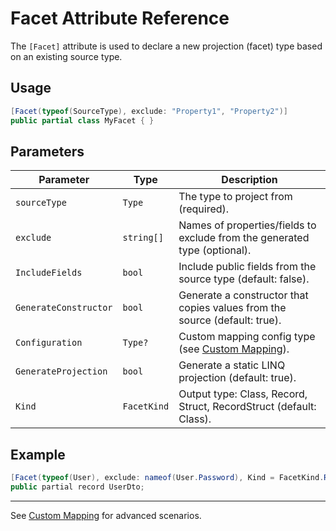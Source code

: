 # Facet Attribute Reference

The `[Facet]` attribute is used to declare a new projection (facet) type based on an existing source type.

## Usage

```csharp
[Facet(typeof(SourceType), exclude: "Property1", "Property2")]
public partial class MyFacet { }
```

## Parameters

| Parameter            | Type      | Description                                                                 |
|----------------------|-----------|-----------------------------------------------------------------------------|
| `sourceType`         | `Type`    | The type to project from (required).                                        |
| `exclude`            | `string[]`| Names of properties/fields to exclude from the generated type (optional).   |
| `IncludeFields`      | `bool`    | Include public fields from the source type (default: false).                |
| `GenerateConstructor`| `bool`    | Generate a constructor that copies values from the source (default: true).   |
| `Configuration`      | `Type?`   | Custom mapping config type (see [Custom Mapping](04_CustomMapping.md)).      |
| `GenerateProjection` | `bool`    | Generate a static LINQ projection (default: true).                          |
| `Kind`               | `FacetKind`| Output type: Class, Record, Struct, RecordStruct (default: Class).          |

## Example

```csharp
[Facet(typeof(User), exclude: nameof(User.Password), Kind = FacetKind.Record)]
public partial record UserDto;
```

---

See [Custom Mapping](04_CustomMapping.md) for advanced scenarios.

